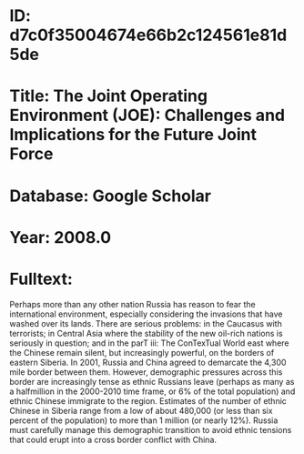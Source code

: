 # ID: d7c0f35004674e66b2c124561e81d5de
# Title: The Joint Operating Environment (JOE): Challenges and Implications for the Future Joint Force
# Database: Google Scholar
# Year: 2008.0
# Fulltext:
Perhaps more than any other nation Russia has reason to fear the international environment, especially considering the invasions that have washed over its lands.
There are serious problems: in the Caucasus with terrorists; in Central Asia where the stability of the new oil-rich nations is seriously in question; and in the parT iii: The ConTexTual World east where the Chinese remain silent, but increasingly powerful, on the borders of eastern Siberia.
In 2001, Russia and China agreed to demarcate the 4,300 mile border between them.
However, demographic pressures across this border are increasingly tense as ethnic Russians leave (perhaps as many as a halfmillion in the 2000-2010 time frame, or 6% of the total population) and ethnic Chinese immigrate to the region.
Estimates of the number of ethnic Chinese in Siberia range from a low of about 480,000 (or less than six percent of the population) to more than 1 million (or nearly 12%).
Russia must carefully manage this demographic transition to avoid ethnic tensions that could erupt into a cross border conflict with China.